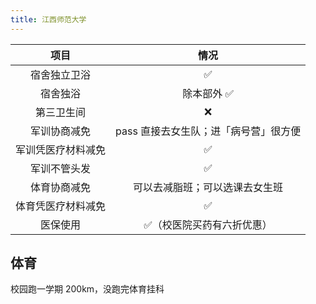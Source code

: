 ```yaml
---
title: 江西师范大学
---
```


|项目|情况|
|:---:|:---:|
|宿舍独立卫浴 |✅|
|宿舍独浴|除本部外 ✅|
|第三卫生间|❌|
|军训协商减免| pass 直接去女生队；进「病号营」很方便|
|军训凭医疗材料减免|✅|
|军训不管头发|✅|
|体育协商减免|可以去减脂班；可以选课去女生班|
|体育凭医疗材料减免|✅|
|医保使用|✅（校医院买药有六折优惠）|

## 体育

校园跑一学期 200km，没跑完体育挂科
